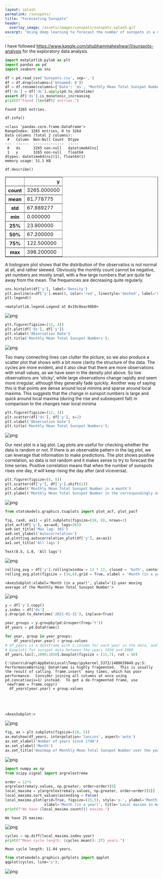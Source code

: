 ```yaml
---
layout: splash
permalink: /sunspots/
title: "Forecasting Sunspots"
header:
  overlay_image: /assets/images/sunspots/sunspots-splash.gif
excerpt: "Using deep learning to forecast the number of sunspots in a month."
---
```


I have followed https://www.kaggle.com/shubhammaheshwari1/sunspots-analysis for the exploratory data analysis.


```python
import matplotlib.pylab as plt
import pandas as pd
import seaborn as sns
```


```python
df = pd.read_csv('Sunspots.csv', sep=',')
df = df.drop(columns=['Unnamed: 0'])
df = df.rename(columns={'Date': 'ds', 'Monthly Mean Total Sunspot Number': 'y'})
df['ds'] = df['ds'].apply(pd.to_datetime)
assert df['ds'].is_monotonic_increasing
print(f"Found {len(df)} entries.")
```

    Found 3265 entries.
    


```python
df.info()
```

    <class 'pandas.core.frame.DataFrame'>
    RangeIndex: 3265 entries, 0 to 3264
    Data columns (total 2 columns):
     #   Column  Non-Null Count  Dtype         
    ---  ------  --------------  -----         
     0   ds      3265 non-null   datetime64[ns]
     1   y       3265 non-null   float64       
    dtypes: datetime64[ns](1), float64(1)
    memory usage: 51.1 KB
    


```python
df.describe()
```




<div>
<style scoped>
    .dataframe tbody tr th:only-of-type {
        vertical-align: middle;
    }

    .dataframe tbody tr th {
        vertical-align: top;
    }

    .dataframe thead th {
        text-align: right;
    }
</style>
<table border="1" class="dataframe">
  <thead>
    <tr style="text-align: right;">
      <th></th>
      <th>y</th>
    </tr>
  </thead>
  <tbody>
    <tr>
      <th>count</th>
      <td>3265.000000</td>
    </tr>
    <tr>
      <th>mean</th>
      <td>81.778775</td>
    </tr>
    <tr>
      <th>std</th>
      <td>67.889277</td>
    </tr>
    <tr>
      <th>min</th>
      <td>0.000000</td>
    </tr>
    <tr>
      <th>25%</th>
      <td>23.900000</td>
    </tr>
    <tr>
      <th>50%</th>
      <td>67.200000</td>
    </tr>
    <tr>
      <th>75%</th>
      <td>122.500000</td>
    </tr>
    <tr>
      <th>max</th>
      <td>398.200000</td>
    </tr>
  </tbody>
</table>
</div>



A histogram plot shows that the distribution of the observatios is not normal at all, and rather skewed. Obviously the monthly count cannot be negative, yet numbers are mostly small, with a few large numbers that are quite far away from the mean. The frequencies are decreasing quite regularly.


```python
sns.histplot(df['y'], label='Density')
plt.axvline(x=df['y'].mean(), color='red', linestyle='dashed', label='Obs. Mean')
plt.legend()
```




    <matplotlib.legend.Legend at 0x19c0eac98b0>




    
![png](/assets/images/sunspots/sunspots-1.png)
    



```python
plt.figure(figsize=(12, 4))
plt.plot(df['ds'], df['y'])
plt.xlabel('Observation Date')
plt.title('Monthly Mean Total Sunspot Numbers');
```


    
![png](/assets/images/sunspots/sunspots-2.png)
    


Too many connecting lines can clutter the picture, so we also produce a scatter plot that shows with a bit more clarity the structure of the data. The cycles are more evident, and it also clear that there are more observations with small values, as we have seen in the density plot above. So low observations are 'sticky', while large observations change rapidly and seem more irregular, although they generally fade quickly. Another way of saying this is that points are dense around local minima and sparse around local maxima. This suggests that the change in sunspot numbers is large and quick around local maxima (during the rise and subsequent fall) in comparison to the changes near local minima


```python
plt.figure(figsize=(12, 4))
plt.scatter(df['ds'], df['y'], s=2)
plt.xlabel('Observation Date')
plt.title('Monthly Mean Total Sunspot Numbers');
```


    
![png](/assets/images/sunspots/sunspots-3.png)
    


Our next plot is a lag plot. Lag plots are useful for checking whether the data is random or not. If there is an observable pattern in the lag plot, we can leverage that information to make predictions. The plot shows positive correlation, so data is not random and it makes sense to try to forecast the time series. Positive correlation means that when the number of sunspots rises one day, it will keep rising the day after (and viceversa).


```python
plt.figure(figsize=(8, 8))
plt.scatter(df['y'], df['y'].shift(1))
plt.xlabel('Monthly Mean Total Sunspot Number in a month')
plt.ylabel('Monthly Mean Total Sunspot Number in the correspondingly next month');
```


    
![png](/assets/images/sunspots/sunspots-4.png)
    





```python
from statsmodels.graphics.tsaplots import plot_acf, plot_pacf
```


```python
fig, (ax0, ax1) = plt.subplots(figsize=(10, 8), nrows=2)
plot_acf(df['y'], ax=ax0, lags=365)
ax0.set_title('Max lag: 365')
ax0.set_ylabel('Autocorrelation')
pd.plotting.autocorrelation_plot(df['y'], ax=ax1)
ax1.set_title('All lags')
```




    Text(0.5, 1.0, 'All lags')




    
![png](/assets/images/sunspots/sunspots-5.png)
    



```python
rolling_avg = df['y'].rolling(window = 12 * 11, closed = 'both', center =  True).mean()
rolling_avg.plot(figsize = (16,6),grid = True, xlabel = 'Month (in a year)', ylabel = '11-year moving average of the Monthly Mean Total Sunspot Number')
```




    <AxesSubplot:xlabel='Month (in a year)', ylabel='11-year moving average of the Monthly Mean Total Sunspot Number'>




    
![png](/assets/images/sunspots/sunspots-6.png)
    



```python
y = df['y'].copy()
y.index = df['ds']
y.drop(pd.to_datetime('2021-01-31'), inplace=True)
```


```python
year_groups = y.groupby(pd.Grouper(freq='Y'))
df_years = pd.DataFrame()

for year, group in year_groups:
    df_years[year.year] = group.values
# df_years is a dataframe with a column for each year in the data, and a row for every month within that year
# boxplots for sunspot data between the years 1950 and 2000
df_years.loc[:,1800:1850].boxplot(figsize = (15,7), rot = 90)
```

    C:\Users\dragh\AppData\Local\Temp/ipykernel_5372/1480639849.py:5: PerformanceWarning: DataFrame is highly fragmented.  This is usually the result of calling `frame.insert` many times, which has poor performance.  Consider joining all columns at once using pd.concat(axis=1) instead.  To get a de-fragmented frame, use `newframe = frame.copy()`
      df_years[year.year] = group.values
    




    <AxesSubplot:>




    
![png](/assets/images/sunspots/sunspots-7.png)
    



```python
fig, ax = plt.subplots(figsize=(18, 5))
ax.matshow(df_years, interpolation='lanczos', aspect='auto')
ax.set_xlabel('Number of years since 1749')
ax.set_ylabel('Month')
ax.set_title('Heatmap of Monthly Mean Total Sunspot Number over the years');
```


    
![png](/assets/images/sunspots/sunspots-8.png)
    



```python
import numpy as np
from scipy.signal import argrelextrema
```


```python
order = 12*4
argrelextrema(y.values, np.greater, order=order)[0]
local_maxima = y[argrelextrema(y.values, np.greater, order=order)[0]]
local_maxima.sort_values(ascending = False)
local_maxima.plot(grid=True, figsize=(15,5), style='o-', ylabel='Monthly Mean Total Sunspot Number',
                  xlabel='Month (in a year)', title='Local maxima in monthly mean sunspot numbers')
print(f"We have {local_maxima.count()} maxima.")
```

    We have 25 maxima.
    


    
![png](/assets/images/sunspots/sunspots-9.png)
    



```python
cycles = np.diff(local_maxima.index.year)
print(f"Mean cycle length: {cycles.mean():.2f} years.")
```

    Mean cycle length: 11.04 years.
    


```python
from statsmodels.graphics.gofplots import qqplot
qqplot(cycles, line='s');
```


    
![png](/assets/images/sunspots/sunspots-10.png)
    



```python

```
